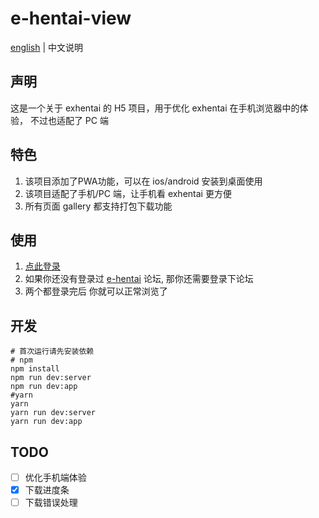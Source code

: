 # e-hentai-view

[english](./README.md) | 中文说明

## 声明

这是一个关于 exhentai 的 H5 项目，用于优化 exhentai 在手机浏览器中的体验， 不过也适配了 PC 端

## 特色

1. 该项目添加了PWA功能，可以在 ios/android 安装到桌面使用
2. 该项目适配了手机/PC 端，让手机看 exhentai 更方便
3. 所有页面 gallery 都支持打包下载功能

## 使用

1. [点此登录](https://e-hentai-view.now.sh/signin)
2. 如果你还没有登录过 [e-hentai](https://forums.e-hentai.org/index.php) 论坛, 那你还需要登录下论坛
3. 两个都登录完后 你就可以正常浏览了

## 开发

```shell
# 首次运行请先安装依赖
# npm
npm install
npm run dev:server
npm run dev:app
#yarn
yarn
yarn run dev:server
yarn run dev:app
```

## TODO

- [ ] 优化手机端体验
- [x] 下载进度条
- [ ] 下载错误处理
